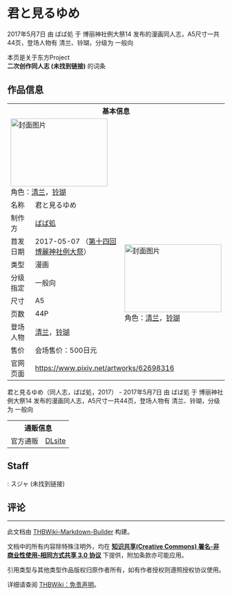 # 君と見るゆめ

<!-- source html: G:\repos\THBWiki-Markdown-Builder\THBWikiMarkdown\Temp\main\0\0d\ns0%3A%E5%90%9B%E3%81%A8%E8%A6%8B%E3%82%8B%E3%82%86%E3%82%81.html -->

2017年5月7日 由 ばば処 于 博丽神社例大祭14 发布的漫画同人志，A5尺寸一共44页，登场人物有 清兰、铃瑚，分级为 一般向

本页是关于东方Project  
 **二次创作同人志 (未找到链接)** 的词条

## 作品信息

<table><tbody><tr><th colspan="3">基本信息</th></tr><tr><td class="cover-artwork-mobile" colspan="2"><a href="./文件-君と見るゆめ封面.jpg.md" class="image" title="封面图片"><img alt="封面图片" src="https://upload.thwiki.cc/thumb/5/56/%E5%90%9B%E3%81%A8%E8%A6%8B%E3%82%8B%E3%82%86%E3%82%81%E5%B0%81%E9%9D%A2.jpg/224px-%E5%90%9B%E3%81%A8%E8%A6%8B%E3%82%8B%E3%82%86%E3%82%81%E5%B0%81%E9%9D%A2.jpg" decoding="async" loading="lazy" width="224" height="157" srcset="https://upload.thwiki.cc/thumb/5/56/%E5%90%9B%E3%81%A8%E8%A6%8B%E3%82%8B%E3%82%86%E3%82%81%E5%B0%81%E9%9D%A2.jpg/336px-%E5%90%9B%E3%81%A8%E8%A6%8B%E3%82%8B%E3%82%86%E3%82%81%E5%B0%81%E9%9D%A2.jpg 1.5x, https://upload.thwiki.cc/thumb/5/56/%E5%90%9B%E3%81%A8%E8%A6%8B%E3%82%8B%E3%82%86%E3%82%81%E5%B0%81%E9%9D%A2.jpg/448px-%E5%90%9B%E3%81%A8%E8%A6%8B%E3%82%8B%E3%82%86%E3%82%81%E5%B0%81%E9%9D%A2.jpg 2x" data-file-width="1200" data-file-height="842"></a><div class="cover-char">角色：<a href="./清兰.md" title="清兰">清兰</a>，<a href="./铃瑚.md" title="铃瑚">铃瑚</a></div></td>
</tr><tr><td class="label">名称</td><td colspan="2"> 君と見るゆめ </td></tr><tr><td class="label">制作方</td><td><a href="./ばば処.md" title="ばば処">ばば処</a></td><td class="cover-artwork" rowspan="8" style="min-width:224px;"><a href="./文件-君と見るゆめ封面.jpg.md" class="image" title="封面图片"><img alt="封面图片" src="https://upload.thwiki.cc/thumb/5/56/%E5%90%9B%E3%81%A8%E8%A6%8B%E3%82%8B%E3%82%86%E3%82%81%E5%B0%81%E9%9D%A2.jpg/224px-%E5%90%9B%E3%81%A8%E8%A6%8B%E3%82%8B%E3%82%86%E3%82%81%E5%B0%81%E9%9D%A2.jpg" decoding="async" loading="lazy" width="224" height="157" srcset="https://upload.thwiki.cc/thumb/5/56/%E5%90%9B%E3%81%A8%E8%A6%8B%E3%82%8B%E3%82%86%E3%82%81%E5%B0%81%E9%9D%A2.jpg/336px-%E5%90%9B%E3%81%A8%E8%A6%8B%E3%82%8B%E3%82%86%E3%82%81%E5%B0%81%E9%9D%A2.jpg 1.5x, https://upload.thwiki.cc/thumb/5/56/%E5%90%9B%E3%81%A8%E8%A6%8B%E3%82%8B%E3%82%86%E3%82%81%E5%B0%81%E9%9D%A2.jpg/448px-%E5%90%9B%E3%81%A8%E8%A6%8B%E3%82%8B%E3%82%86%E3%82%81%E5%B0%81%E9%9D%A2.jpg 2x" data-file-width="1200" data-file-height="842"></a><div class="cover-char">角色：<a href="./清兰.md" title="清兰">清兰</a>，<a href="./铃瑚.md" title="铃瑚">铃瑚</a></div></td>
</tr><tr><td class="label">首发日期</td><td>2017-05-07&#160;（<a href="/展会作品列表?e=%E5%8D%9A%E4%B8%BD%E7%A5%9E%E7%A4%BE%E4%BE%8B%E5%A4%A7%E7%A5%AD%2314">第十四回 博麗神社例大祭</a>）</td></tr><tr><td class="label">类型</td><td>漫画</td></tr><tr><td class="label">分级指定</td><td>一般向</td></tr><tr><td class="label">尺寸</td><td>A5</td></tr><tr><td class="label">页数</td><td>44P</td></tr><tr><td class="label">登场人物</td><td><a href="./清兰.md" title="清兰">清兰</a>，<a href="./铃瑚.md" title="铃瑚">铃瑚</a></td></tr><tr><td class="label">售价</td><td>会场售价：500日元</td></tr>
<tr><td class="label">官网页面</td><td colspan="2"><a rel="nofollow" class="external free" href="https://www.pixiv.net/artworks/62698316">https://www.pixiv.net/artworks/62698316</a></td></tr></tbody></table>

君と見るゆめ（同人志，ばば処，2017） - 2017年5月7日 由 ばば処 于 博丽神社例大祭14 发布的漫画同人志，A5尺寸一共44页，登场人物有 清兰、铃瑚，分级为 一般向

<table><tbody><tr><th colspan="3">通贩信息</th></tr><tr><td class="label">官方通贩</td><td colspan="2"><a rel="nofollow" class="external text" href="http://www.dlsite.com/home/work/=/product_id/RJ199817.html">DLsite</a></td></tr></tbody></table>



## Staff
: スジャ (未找到链接)


## 评论




---

此文档由 [THBWiki-Markdown-Builder](https://github.com/Delsin-Yu/THBWiki-Markdown-Builder) 构建。

文档中的所有内容除特殊注明外，均在 [**知识共享(Creative Commons) 署名-非商业性使用-相同方式共享 3.0 协议**](https://creativecommons.org/licenses/by-sa/3.0/deed.zh-hans) 下提供，附加条款亦可能应用。

引用类型与其他类型作品版权归原作者所有，如有作者授权则遵照授权协议使用。

详细请查阅 [THBWiki：免责声明](https://thbwiki.cc/THBWiki:%E5%85%8D%E8%B4%A3%E5%A3%B0%E6%98%8E)。

